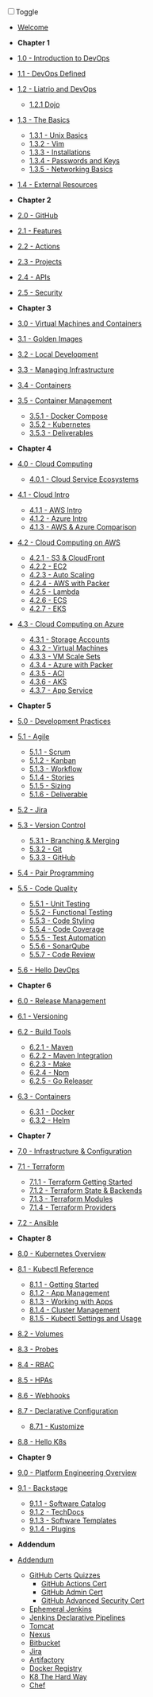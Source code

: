 <!-- docs/_sidebar.md -->

<div id="dark_mode"
  ><i class="fas fa-sun"></i
  ><input type="checkbox" id="dark_mode_switch" name="mode"
  ><label for="dark_mode_switch">Toggle</label
  ><i class="fas fa-moon"></i></div>

- [Welcome](/)

- **Chapter 1**

- [1.0 - Introduction to DevOps](1-introduction/1.0-overview.md)
- [1.1 - DevOps Defined](1-introduction/1.1-devops-defined.md)
- [1.2 - Liatrio and DevOps](1-introduction/1.2-liatrio-and-devops.md)
  - [1.2.1 Dojo](1-introduction/1.2.1-dojo.md)
- [1.3 - The Basics](1-introduction/1.3-basics.md)
  - [1.3.1 - Unix Basics](1-introduction/1.3.1-unix.md)
  - [1.3.2 - Vim](1-introduction/1.3.2-vim.md)
  - [1.3.3 - Installations](1-introduction/1.3.3-installations.md)
  - [1.3.4 - Passwords and Keys](1-introduction/1.3.4-passwords-and-keys.md)
  - [1.3.5 - Networking Basics](1-introduction/1.3.5-networking.md)
- [1.4 - External Resources](1-introduction/1.4-external-resources.md)

- **Chapter 2**

- [2.0 - GitHub](2-Github/2.0-overview.md)
- [2.1 - Features](2-Github/2.1-features.md)
- [2.2 - Actions](2-Github/2.2-Actions.md)
- [2.3 - Projects](2-Github/2.3-Projects.md)
- [2.4 - APIs](2-Github/2.4-APIs.md)
- [2.5 - Security](2-Github/2.5-Security.md)

- **Chapter 3**

- [3.0 - Virtual Machines and Containers](3-virtual-machines-containers/3.0-overview.md)
- [3.1 - Golden Images](3-virtual-machines-containers/3.1-golden-images.md)
- [3.2 - Local Development](3-virtual-machines-containers/3.2-local-development.md)
- [3.3 - Managing Infrastructure](3-virtual-machines-containers/3.3-managing-infrastructure.md)
- [3.4 - Containers](3-virtual-machines-containers/3.4-containers.md)
- [3.5 - Container Management](3-virtual-machines-containers/3.5-container-management.md)
  - [3.5.1 - Docker Compose](3-virtual-machines-containers/3.5.1-docker-compose.md)
  - [3.5.2 - Kubernetes](3-virtual-machines-containers/3.5.2-kubernetes.md)
  - [3.5.3 - Deliverables](3-virtual-machines-containers/3.5.3-deliverables.md)

- **Chapter 4**

- [4.0 - Cloud Computing](4-cloud-computing/4.0-overview.md)
  - [4.0.1 - Cloud Service Ecosystems](4-cloud-computing/4.0.1-Cloud-Ecosystems.md)
- [4.1 - Cloud Intro](4-cloud-computing/4.1-cloud.md)
  - [4.1.1 - AWS Intro](4-cloud-computing/4.1.1-aws.md)
  - [4.1.2 - Azure Intro](4-cloud-computing/4.1.2-azure.md)
  - [4.1.3 - AWS & Azure Comparison](4-cloud-computing/4.1.3-azure-vs-aws.md)
- [4.2 - Cloud Computing on AWS](4-cloud-computing/4.2-overview.md)
  - [4.2.1 - S3 & CloudFront](4-cloud-computing/4.2.1-s3-cloudfront.md)
  - [4.2.2 - EC2](4-cloud-computing/4.2.2-ec2.md)
  - [4.2.3 - Auto Scaling](4-cloud-computing/4.2.3-auto-scaling.md)
  - [4.2.4 - AWS with Packer](4-cloud-computing/4.2.4-aws-packer.md)
  - [4.2.5 - Lambda](4-cloud-computing/4.2.5-lambda.md)
  - [4.2.6 - ECS](4-cloud-computing/4.2.6-ecs.md)
  - [4.2.7 - EKS](4-cloud-computing/4.2.7-eks.md)
- [4.3 - Cloud Computing on Azure](4-cloud-computing/4.3-overview.md)
  - [4.3.1 - Storage Accounts](4-cloud-computing/4.3.1-storage-accounts.md)
  - [4.3.2 - Virtual Machines](4-cloud-computing/4.3.2-virtual-machines.md)
  - [4.3.3 - VM Scale Sets](4-cloud-computing/4.3.3-vmss.md)
  - [4.3.4 - Azure with Packer](4-cloud-computing/4.3.4-az-packer.md)
  - [4.3.5 - ACI](4-cloud-computing/4.3.5-aci.md)
  - [4.3.6 - AKS](4-cloud-computing/4.3.6-aks.md)
  - [4.3.7 - App Service](4-cloud-computing/4.3.7-app-service.md)

- **Chapter 5**

- [5.0 - Development Practices](5-software-development-practices/5.0-overview.md)
- [5.1 - Agile](5-software-development-practices/5.1-overview.md)
  - [5.1.1 - Scrum](5-software-development-practices/5.1.1-scrum.md)
  - [5.1.2 - Kanban](5-software-development-practices/5.1.2-kanban.md)
  - [5.1.3 - Workflow](5-software-development-practices/5.1.3-workflow.md)
  - [5.1.4 - Stories](5-software-development-practices/5.1.4-stories.md)
  - [5.1.5 - Sizing](5-software-development-practices/5.1.5-sizing.md)
  - [5.1.6 - Deliverable](5-software-development-practices/5.1.6-deliverable.md)
- [5.2 - Jira](5-software-development-practices/5.2-jira.md)
- [5.3 - Version Control](5-software-development-practices/5.3-version-control.md)
  - [5.3.1 - Branching & Merging](5-software-development-practices/5.3.1-branching-merging.md)
  - [5.3.2 - Git](5-software-development-practices/5.3.2-git.md)
  - [5.3.3 - GitHub](5-software-development-practices/5.3.3-github.md)
- [5.4 - Pair Programming](5-software-development-practices/5.4-pairprogramming.md)
- [5.5 - Code Quality](5-software-development-practices/5.5-code-quality.md)
  - [5.5.1 - Unit Testing](5-software-development-practices/5.5.1-unit-testing.md)
  - [5.5.2 - Functional Testing](5-software-development-practices/5.5.2-functional-testing.md)
  - [5.5.3 - Code Styling](5-software-development-practices/5.5.3-code-styling.md)
  - [5.5.4 - Code Coverage](5-software-development-practices/5.5.4-code-coverage.md)
  - [5.5.5 - Test Automation](5-software-development-practices/5.5.5-test-automation.md)
  - [5.5.6 - SonarQube](5-software-development-practices/5.5.6-sonarqube.md)
  - [5.5.7 - Code Review](5-software-development-practices/5.5.7-code-review.md)
- [5.6 - Hello DevOps](5-software-development-practices/5.6-hello-devops.md)

- **Chapter 6**

- [6.0 - Release Management](6-release-management/6.0-overview.md)
- [6.1 - Versioning](6-release-management/6.1-versioning.md)
- [6.2 - Build Tools](6-release-management/6.2-build-tools.md)
  - [6.2.1 - Maven](6-release-management/6.2.1-maven.md)
  - [6.2.2 - Maven Integration](6-release-management/6.2.2-maven-integration.md)
  - [6.2.3 - Make](6-release-management/6.2.3-make.md)
  - [6.2.4 - Npm](6-release-management/6.2.4-npm.md)
  - [6.2.5 - Go Releaser](6-release-management/6.2.5-go-releaser.md)
- [6.3 - Containers](6-release-management/6.3-containers.md)
  - [6.3.1 - Docker](6-release-management/6.3.1-docker.md)
  - [6.3.2 - Helm](6-release-management/6.3.2-helm.md)

- **Chapter 7**

- [7.0 - Infrastructure & Configuration](7-infrastructure-configuration-management/7.0-overview.md)
- [7.1 - Terraform](7-infrastructure-configuration-management/7.1-terraform)
  - [7.1.1 - Terraform Getting Started](7-infrastructure-configuration-management/7.1.1-terraform-getting-started.md)
  - [7.1.2 - Terraform State & Backends](7-infrastructure-configuration-management/7.1.2-terraform-backends.md)
  - [7.1.3 - Terraform Modules](7-infrastructure-configuration-management/7.1.3-terraform-modules.md)
  - [7.1.4 - Terraform Providers](7-infrastructure-configuration-management/7.1.4-terraform-providers.md)
- [7.2 - Ansible](7-infrastructure-configuration-management/7.2-ansible.md)

- **Chapter 8**

- [8.0 - Kubernetes Overview](8-kubernetes-container-orchestration/8.0-overview.md)
- [8.1 - Kubectl Reference](8-kubernetes-container-orchestration/8.1-kubectl-ref.md)
  - [8.1.1 - Getting Started](8-kubernetes-container-orchestration/8.1.1-getting-started.md)
  - [8.1.2 - App Management](8-kubernetes-container-orchestration/8.1.2-app-management.md)
  - [8.1.3 - Working with Apps](8-kubernetes-container-orchestration/8.1.3-working-with-apps.md)
  - [8.1.4 - Cluster Management](8-kubernetes-container-orchestration/8.1.4-cluster-management.md)
  - [8.1.5 - Kubectl Settings and Usage](8-kubernetes-container-orchestration/8.1.5-kubectl-settings-and-usage.md)
- [8.2 - Volumes](8-kubernetes-container-orchestration/8.2-volumes.md)
- [8.3 - Probes](8-kubernetes-container-orchestration/8.3-probes.md)
- [8.4 - RBAC](8-kubernetes-container-orchestration/8.4-rbac.md)
- [8.5 - HPAs](8-kubernetes-container-orchestration/8.5-hpas.md)
- [8.6 - Webhooks](8-kubernetes-container-orchestration/8.6-webhooks.md)
- [8.7 - Declarative Configuration](8-kubernetes-container-orchestration/8.7-declarative-configuration.md)
  - [8.7.1 - Kustomize](8-kubernetes-container-orchestration/8.7.1-kustomize.md) 
- [8.8 - Hello K8s](8-kubernetes-container-orchestration/8.8-hello-k8s.md)

- **Chapter 9**

- [9.0 - Platform Engineering Overview](9-platform-engineering/9.0-overview.md)
- [9.1 - Backstage](9-platform-engineering/9.1-backstage.md)
  - [9.1.1 - Software Catalog](9-platform-engineering/9.1.1-software-catalog.md)
  - [9.1.2 - TechDocs](9-platform-engineering/9.1.2-techdocs.md)
  - [9.1.3 - Software Templates](9-platform-engineering/9.1.3-software-templates.md)
  - [9.1.4 - Plugins](9-platform-engineering/9.1.4-plugins.md)

- **Addendum**

- [Addendum](addendum/addendum-overview.md)
  - [GitHub Certs Quizzes](addendum/github-certs-quizzes/github-certs-quizzes.md)
    - [GitHub Actions Cert](addendum/github-certs-quizzes/github-action-cert.md)
    - [GitHub Admin Cert](addendum/github-certs-quizzes/github-admin-cert.md)
    - [GitHub Advanced Security Cert](addendum/github-certs-quizzes/github-advanced-security-cert.md)
  - [Ephemeral Jenkins](addendum/ephemeral-jenkins.md)
  - [Jenkins Declarative Pipelines](addendum/jenkins-declarative-pipelines.md)
  - [Tomcat](addendum/tomcat.md)
  - [Nexus](addendum/nexus.md)
  - [Bitbucket](addendum/bitbucket.md)
  - [Jira](addendum/jira.md)
  - [Artifactory](addendum/artifactory.md)
  - [Docker Registry](addendum/docker-registry.md)
  - [K8 The Hard Way](addendum/k8s-the-hard-way.md)
  - [Chef](addendum/chef.md)
